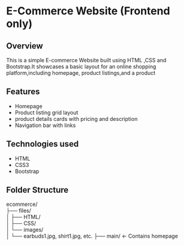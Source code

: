 # E-Commerce Website (Frontend only)
## Overview
This is a simple E-commerce Website built using HTML ,CSS and Bootstrap.It showcases a basic layout for an online shopping platform,including homepage,
product listings,and a product 

## Features 
- Homepage 
- Product listing grid layout
- product details cards with pricing and description
- Navigation bar with links
## Technologies used
- HTML
- CSS3
- Bootstrap
## Folder Structure
ecommerce/             
├── files/             
│   ├── HTML/      
│   ├── CSS/     
│   └── images/        
│       └── earbuds1.jpg, shirt1.jpg, etc.
├── main/              ← Contains homepage
